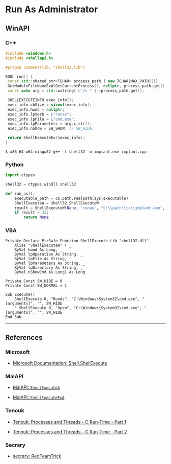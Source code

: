 # Run As Administrator

## WinAPI

### C++

```cpp
#include <windows.h>
#include <shellapi.h>

#pragma comment(lib, "shell32.lib")

BOOL run() {
 const std::shared_ptr<TCHAR> process_path { new TCHAR[MAX_PATH]()};
 GetModuleFileNameExW(GetCurrentProcess(), nullptr, process_path.get(), MAX_PATH);
 const auto arg = std::wstring{ L"/c " } +process_path.get();

 SHELLEXECUTEINFO exec_info{};
 exec_info.cbSize = sizeof(exec_info);
 exec_info.hwnd = nullptr;
 exec_info.lpVerb = L"runas";
 exec_info.lpFile = L"cmd.exe";
 exec_info.lpParameters = arg.c_str();
 exec_info.nShow = SW_SHOW; // SW_HIDE;

 return ShellExecuteEx(&exec_info);
}
```

```
$ x86_64-w64-mingw32-g++ -l shell32 -o implant.exe implant.cpp
```

### Python

```python
import ctypes

shell32 = ctypes.windll.shell32

def run_as():
    executable_path = os.path.realpath(sys.executable)
    ShellExecuteW = shell32.ShellExecuteW
    result = ShellExecuteW(None, 'runas', "C:\\path\\to\\implant.exe", '', None, 1)
    if result > 32:
        return None
```

### VBA

```vbscript
Private Declare PtrSafe Function ShellExecute Lib "shell32.dll" _
    Alias "ShellExecuteA" ( _
    ByVal hwnd As Long, _
    ByVal lpOperation As String, _
    ByVal lpFile As String, _
    ByVal lpParameters As String, _
    ByVal lpDirectory As String, _
    ByVal nShowCmd As Long) As Long

Private Const SW_HIDE = 0
Private Const SW_NORMAL = 1

Sub Execute()
    ShellExecute 0, "RunAs", "C:\Windows\System32\cmd.exe", "[arguments]", "", SW_HIDE
    ' ShellExecute 0, "Open", "C:\Windows\System32\cmd.exe", "[arguments]", "", SW_HIDE
End Sub
```

---
## References

### Microsoft

- [Microsoft Documentation: Shell.ShellExecute](https://docs.microsoft.com/en-us/windows/win32/shell/shell-shellexecute)

### MalAPI

- [MalAPI: `ShellExecuteA`](https://malapi.io/winapi/ShellExecuteA)

- [MalAPI: `ShellExecuteExA`](https://malapi.io/winapi/ShellExecuteExA)

### Tenouk

- [Tenouk: Processes and Threads - C Run-Time - Part 1](https://www.tenouk.com/ModuleR.html)

- [Tenouk: Processes and Threads - C Run-Time - Part 2](https://www.tenouk.com/ModuleR1.html)

### Secrary

- [secrary: RedTeamTrick](https://secrary.com/Random/RedTeamTrick/)